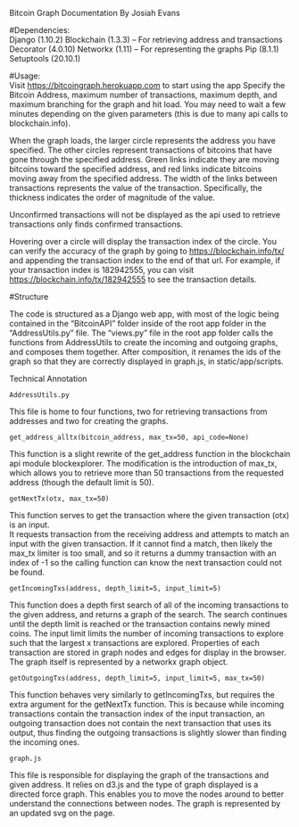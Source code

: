 Bitcoin Graph Documentation
By Josiah Evans

#Dependencies:  
        Django (1.10.2)
		Blockchain (1.3.3) – For retrieving address and transactions
		Decorator (4.0.10)
		Networkx (1.11) – For representing the graphs
		Pip (8.1.1)
		Setuptools (20.10.1)

#Usage:  
Visit https://bitcoingraph.herokuapp.com to start using the app
Specify the Bitcoin Address, maximum number of transactions, maximum depth, and maximum branching for the graph and hit load.  You may need to wait a few minutes depending on the given parameters (this is due to many api calls to blockchain.info).  

When the graph loads, the larger circle represents the address you have specified.  The other circles represent transactions of bitcoins that have gone through the specified address.  Green links indicate they are moving bitcoins toward the specified address, and red links indicate bitcoins moving away from the specified address.  The width of the links between transactions represents the value of the transaction.  Specifically, the thickness indicates the order of magnitude of the value.

Unconfirmed transactions will not be displayed as the api used to retrieve transactions only finds confirmed transactions.

Hovering over a circle will display the transaction index of the circle.  You can verify the accuracy of the graph by going to https://blockchain.info/tx/ and appending the transaction index to the end of that url.  For example, if your transaction index is 182942555, you can visit https://blockchain.info/tx/182942555 to see the transaction details.  

#Structure

The code is structured as a Django web app, with most of the logic being contained in the “BitcoinAPI” folder inside of the root app folder in the “AddressUtils.py” file.  The “views.py” file in the root app folder calls the functions from AddressUtils to create the incoming and outgoing graphs, and composes them together.  After composition, it renames the ids of the graph so that they are correctly displayed in graph.js, in static/app/scripts.   

Technical Annotation

    AddressUtils.py
This file is home to four functions, two for retrieving transactions from addresses and two for creating the graphs.  

	get_address_alltx(bitcoin_address, max_tx=50, api_code=None)
This function is a slight rewrite of the get_address function in the blockchain api module blockexplorer.  The modification is the introduction of max_tx, which allows you to retrieve more than 50 transactions from the requested address (though the default limit is 50).

    getNextTx(otx, max_tx=50)
This function serves to get the transaction where the given transaction (otx) is an input.  	
It requests transaction from the receiving address and attempts to match an input with the given transaction.  If it cannot find a match, then likely the max_tx limiter is too small, and so it returns a dummy transaction with an index of -1 so the calling function can know the next transaction could not be found.  

    getIncomingTxs(address, depth_limit=5, input_limit=5)
This function does a depth first search of all of the incoming transactions to the given address, and returns a graph of the search.  The search continues until the depth limit is reached or the transaction contains newly mined coins.  The input limit limits the number of incoming transactions to explore such that the largest x transactions are explored.  Properties of each transaction are stored in graph nodes and edges for display in the browser.  The graph itself is represented by a networkx graph object.

    getOutgoingTxs(address, depth_limit=5, input_limit=5, max_tx=50)
This function behaves very similarly to getIncomingTxs, but requires the extra argument for the getNextTx function.  This is because while incoming transactions contain the transaction index of the input transaction, an outgoing transaction does not contain the next transaction that uses its output, thus finding the outgoing transactions is slightly slower than finding the incoming ones.  

    graph.js
This file is responsible for displaying the graph of the transactions and given address.  It relies on d3.js and the type of graph displayed is a directed force graph.  This enables you to move the nodes around to better understand the connections between nodes.  The graph is represented by an updated svg on the page.
